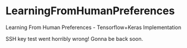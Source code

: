 # LearningFromHumanPreferences
Learning From Human Preferences - Tensorflow+Keras Implementation

SSH key test went horribly wrong!
Gonna be back soon.
